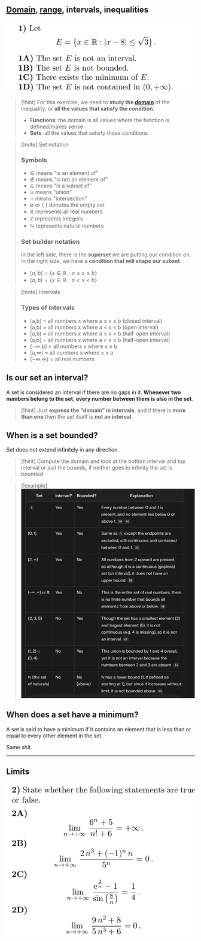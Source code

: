 ## [Domain](Domain%20and%20Range.md), [range](Domain%20and%20Range.md), intervals, inequalities
![](../z_images/Pasted%20image%2020250212124845.png)

> [!hint]
> For this exercise, we need to **study the [domain](Domain%20and%20Range.md)** of the inequality, or **all the values that satisfy the condition**.
> 
> - **Functions**: the domain is all values where the function is defined/makes sense
> - **Sets**: all the values that satisfy those conditions


> [!note] Set notation
> ### Symbols
> - $∈$ means "is an element of"
> - $∉$ means "is not an element of"
> - $⊆$ means "is a subset of"
> - $∪$ means "union"
> - $∩$ means "intersection"
> - $∅$ or { } denotes the empty set
> - $ℝ$ represents all real numbers
> - $ℤ$ represents integers
> - $ℕ$ represents natural numbers
>   
> ### Set builder notation
> In the left side, there is the **superset** we are putting our condition on.
> In the right side, we have a **condition that will shape our subset**.
> - $[a,b] = \{x ∈ ℝ : a ≤ x ≤ b\}$
> - $(a,b) = \{x ∈ ℝ : a < x < b\}$

> [!note] Intervals
> ### Types of intervals
> - [a,b] = all numbers x where a ≤ x ≤ b (closed interval)
> - (a,b) = all numbers x where a < x < b (open interval)
> - [a,b) = all numbers x where a ≤ x < b (half-open interval)
> - (a,b] = all numbers x where a < x ≤ b (half-open interval)
> - (−∞,b] = all numbers x where x ≤ b
> - [a,∞) = all numbers x where x ≥ a
> - (−∞,∞) = all real numbers

## Is our set an interval?

A set is considered an interval if there are no gaps in it.
**Whenever two numbers belong to the set**, **every number between them is also in the set**.

> [!hint]
> Just **express the "domain" in intervals**, and if there is **more than one** then the set itself is **not an interval**.

## When is a set bounded?

Set does not extend infinitely in any direction.

> [!hint]
> Compute the domain and look at the bottom interval and top interval or just the bounds, if neither goes to infinity the set is bounded.


> [!example]
> ![](../z_images/Pasted%20image%2020250213130524.png)


## When does a set have a minimum?

A set is said to have a minimum if it contains an element that is less than or equal to every other element in the set.

Same shit.

---

## Limits

![](../z_images/Pasted%20image%2020250214162217.png)